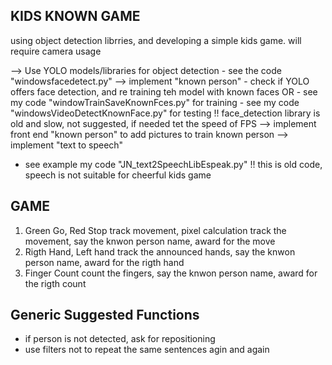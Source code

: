 ## KIDS KNOWN GAME ##
using object detection librries, and developing a simple kids game. will require camera usage

--> Use YOLO models/libraries for object detection
    - see the code "windowsfacedetect.py"
--> implement "known person"
    - check if YOLO offers face detection, and re training teh model with known faces
    OR
    - see my code "windowTrainSaveKnownFces.py" for training
    - see my code "windowsVideoDetectKnownFace.py" for testing
        !! face_detection library is old and slow, not suggested, if needed tet the speed of FPS
--> implement front end "known person" to add pictures to train known person
--> implement "text to speech" 
   - see example my code "JN_text2SpeechLibEspeak.py"
      !! this is old code, speech is not suitable for cheerful kids game
## GAME ##
1) Green Go, Red Stop
   track movement, pixel calculation
   track the movement, say the knwon person name, award for the move
3) Rigth Hand, Left hand
   track the announced hands, say the knwon person name, award for the rigth hand
5) Finger Count
   count the fingers,  say the knwon person name, award for the rigth count

## Generic Suggested Functions ##
  - if person is not detected, ask for repositioning
  - use filters not to repeat the same sentences agin and again

